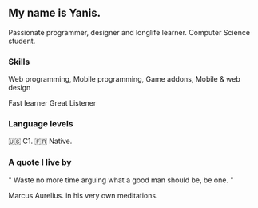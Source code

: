 ## My name is Yanis.

Passionate programmer, designer and longlife learner. 
Computer Science student.

### Skills

Web programming,
Mobile programming,
Game addons,
Mobile & web design

Fast learner
Great Listener


### Language levels
🇺🇸 C1.
🇫🇷 Native.

### A quote I live by
"
Waste no more time arguing what a good man should be, be one.
"

Marcus Aurelius. in his very own meditations.


